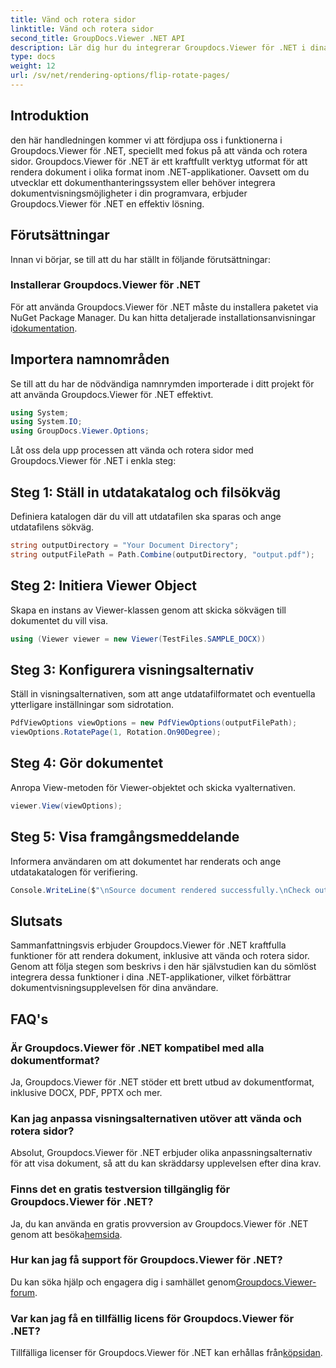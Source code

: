 ```yaml
---
title: Vänd och rotera sidor
linktitle: Vänd och rotera sidor
second_title: GroupDocs.Viewer .NET API
description: Lär dig hur du integrerar Groupdocs.Viewer för .NET i dina applikationer för sömlös dokumentrendering, vändning och rotation.
type: docs
weight: 12
url: /sv/net/rendering-options/flip-rotate-pages/
---
```

## Introduktion
den här handledningen kommer vi att fördjupa oss i funktionerna i Groupdocs.Viewer för .NET, speciellt med fokus på att vända och rotera sidor. Groupdocs.Viewer för .NET är ett kraftfullt verktyg utformat för att rendera dokument i olika format inom .NET-applikationer. Oavsett om du utvecklar ett dokumenthanteringssystem eller behöver integrera dokumentvisningsmöjligheter i din programvara, erbjuder Groupdocs.Viewer för .NET en effektiv lösning.
## Förutsättningar
Innan vi börjar, se till att du har ställt in följande förutsättningar:
### Installerar Groupdocs.Viewer för .NET
 För att använda Groupdocs.Viewer för .NET måste du installera paketet via NuGet Package Manager. Du kan hitta detaljerade installationsanvisningar i[dokumentation](https://reference.groupdocs.com/viewer/net/).

## Importera namnområden
Se till att du har de nödvändiga namnrymden importerade i ditt projekt för att använda Groupdocs.Viewer för .NET effektivt.
```csharp
using System;
using System.IO;
using GroupDocs.Viewer.Options;
```

Låt oss dela upp processen att vända och rotera sidor med Groupdocs.Viewer för .NET i enkla steg:
## Steg 1: Ställ in utdatakatalog och filsökväg
Definiera katalogen där du vill att utdatafilen ska sparas och ange utdatafilens sökväg.
```csharp
string outputDirectory = "Your Document Directory";
string outputFilePath = Path.Combine(outputDirectory, "output.pdf");
```
## Steg 2: Initiera Viewer Object
Skapa en instans av Viewer-klassen genom att skicka sökvägen till dokumentet du vill visa.
```csharp
using (Viewer viewer = new Viewer(TestFiles.SAMPLE_DOCX))
```
## Steg 3: Konfigurera visningsalternativ
Ställ in visningsalternativen, som att ange utdatafilformatet och eventuella ytterligare inställningar som sidrotation.
```csharp
PdfViewOptions viewOptions = new PdfViewOptions(outputFilePath);
viewOptions.RotatePage(1, Rotation.On90Degree);
```
## Steg 4: Gör dokumentet
Anropa View-metoden för Viewer-objektet och skicka vyalternativen.
```csharp
viewer.View(viewOptions);
```
## Steg 5: Visa framgångsmeddelande
Informera användaren om att dokumentet har renderats och ange utdatakatalogen för verifiering.
```csharp
Console.WriteLine($"\nSource document rendered successfully.\nCheck output in {outputDirectory}.");
```

## Slutsats
Sammanfattningsvis erbjuder Groupdocs.Viewer för .NET kraftfulla funktioner för att rendera dokument, inklusive att vända och rotera sidor. Genom att följa stegen som beskrivs i den här självstudien kan du sömlöst integrera dessa funktioner i dina .NET-applikationer, vilket förbättrar dokumentvisningsupplevelsen för dina användare.
## FAQ's
### Är Groupdocs.Viewer för .NET kompatibel med alla dokumentformat?
Ja, Groupdocs.Viewer för .NET stöder ett brett utbud av dokumentformat, inklusive DOCX, PDF, PPTX och mer.
### Kan jag anpassa visningsalternativen utöver att vända och rotera sidor?
Absolut, Groupdocs.Viewer för .NET erbjuder olika anpassningsalternativ för att visa dokument, så att du kan skräddarsy upplevelsen efter dina krav.
### Finns det en gratis testversion tillgänglig för Groupdocs.Viewer för .NET?
 Ja, du kan använda en gratis provversion av Groupdocs.Viewer för .NET genom att besöka[hemsida](https://releases.groupdocs.com/).
### Hur kan jag få support för Groupdocs.Viewer för .NET?
 Du kan söka hjälp och engagera dig i samhället genom[Groupdocs.Viewer-forum](https://forum.groupdocs.com/c/viewer/9).
### Var kan jag få en tillfällig licens för Groupdocs.Viewer för .NET?
 Tillfälliga licenser för Groupdocs.Viewer för .NET kan erhållas från[köpsidan](https://purchase.groupdocs.com/temporary-license/).